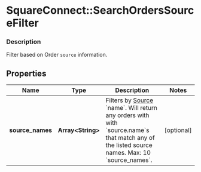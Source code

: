# SquareConnect::SearchOrdersSourceFilter

### Description

Filter based on Order `source` information.

## Properties
Name | Type | Description | Notes
------------ | ------------- | ------------- | -------------
**source_names** | **Array&lt;String&gt;** | Filters by [Source](#type-ordersource) &#x60;name&#x60;. Will return any orders with with &#x60;source.name&#x60;s that match any of the listed source names.  Max: 10 &#x60;source_names&#x60;. | [optional] 


